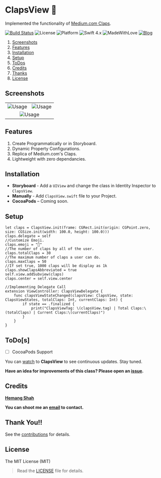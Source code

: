 # ClapsView 👏
Implemented the functionality of [Medium.com Claps](https://blog.medium.com/show-authors-more-%EF%B8%8F-with-s-c1652279ba01).

[![Build Status](https://travis-ci.org/hemangshah/ClapsView.svg?branch=master)](https://travis-ci.org/hemangshah/ClapsView)
![License](https://img.shields.io/badge/License-MIT-lightgrey.svg)
![Platform](https://img.shields.io/badge/Platforms-iOS-red.svg)
![Swift 4.x](https://img.shields.io/badge/Swift-4.x-blue.svg)
![MadeWithLove](https://img.shields.io/badge/Made%20with%20%E2%9D%A4-India-green.svg)
[![Blog](https://img.shields.io/badge/Blog-iKiwiTech.com-blue.svg)](http://www.ikiwitech.com)

1. [Screenshots](#screenshots)
2. [Features](#features)
3. [Installation](#installation)
4. [Setup](#setup)
5. [ToDos](#todos)
6. [Credits](#credits)
7. [Thanks](#thank-you)
8. [License](#license)

## Screenshots

<table>
<tr>
<td align="center"><img src = "https://github.com/hemangshah/ClapsView/blob/master/Screenshots/Screenshot-1.png" alt = "Usage"></td>
<td align="center"><img src = "https://github.com/hemangshah/ClapsView/blob/master/Screenshots/Screenshot-2.png" alt = "Usage"></td>
</tr>
<tr>
<td align="center" colspan="3"><img src = "https://github.com/hemangshah/ClapsView/blob/master/Screenshots/ClapsViewUsage.gif" alt = "Usage"></td>
</tr>
</table>

## Features

1. Create Programmatically or in Storyboard.
2. Dynamic Property Configurations.
3. Replica of Medium.com's Claps.
7. Lightweight with zero dependancies.

## Installation

- **Storyboard** - Add a `UIView` and change the class in Identity Inspector to `ClapsView`.<br>
- **Manually** - Add `ClapsView.swift` file to your Project.<br>
- **CocoaPods** – Coming soon.

## Setup

````
let claps = ClapsView.init(frame: CGRect.init(origin: CGPoint.zero, size: CGSize.init(width: 100.0, height: 100.0)))
claps.delegate = self
//Customize Emoji.
claps.emoji = "👏"
//The number of claps by all of the user.
claps.totalClaps = 30
//The maximum number of claps a user can do.
claps.maxClaps = 50
//If set true, 1000 claps will be display as 1k
claps.showClapsAbbreviated = true
self.view.addSubview(claps)
claps.center = self.view.center

//Implementing Delegate Call
extension ViewController: ClapsViewDelegate {
    func clapsViewStateChanged(clapsView: ClapsView, state: ClapsViewStates, totalClaps: Int, currentClaps: Int) {
        if state == .finalized {
            print("ClapsViewTag: \(clapsView.tag) | Total Claps:\(totalClaps) | Current Claps:\(currentClaps)")
        }
    }
}
````

## ToDo[s]

- [ ] CocoaPods Support

You can [watch](https://github.com/hemangshah/ClapsView/subscription) to <b>ClapsView</b> to see continuous updates. Stay tuned.

<b>Have an idea for improvements of this class?
Please open an [issue](https://github.com/hemangshah/ClapsView/issues/new).</b>
    
## Credits

<b>[Hemang Shah](https://about.me/hemang.shah)</b>

**You can shoot me an [email](http://www.google.com/recaptcha/mailhide/d?k=01IzGihUsyfigse2G9z80rBw==&c=vU7vyAaau8BctOAIJFwHVbKfgtIqQ4QLJaL73yhnB3k=) to contact.**
   
## Thank You!!

See the [contributions](https://github.com/hemangshah/ClapsView/blob/master/CONTRIBUTIONS.md) for details.

## License

The MIT License (MIT)

> Read the [LICENSE](https://github.com/hemangshah/ClapsView/blob/master/LICENSE) file for details.
